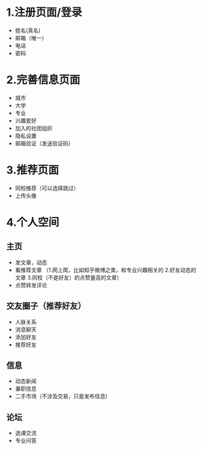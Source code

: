 # 1.注册页面/登录
* 姓名(真名)
* 邮箱（唯一）
* 电话
* 密码
# 2.完善信息页面
* 城市
* 大学
* 专业
* 兴趣爱好
* 加入的社团组织
* 隐私设置
* 邮箱验证（发送验证码）
# 3.推荐页面
* 同校推荐（可以选择跳过）
* 上传头像
# 4.个人空间
## 主页
* 发文章，动态
* 看推荐文章
（1.网上爬，比如知乎微博之类，和专业兴趣相关的
  2.好友动态的文章
  3.同校（不是好友）的点赞量高的文章）
* 点赞转发评论
## 交友圈子（推荐好友）
* 人脉关系
* 消息聊天
* 添加好友
* 推荐好友
## 信息
* 动态新闻
* 兼职信息
* 二手市场（不涉及交易，只是发布信息)
## 论坛
* 选课交流
* 专业问答